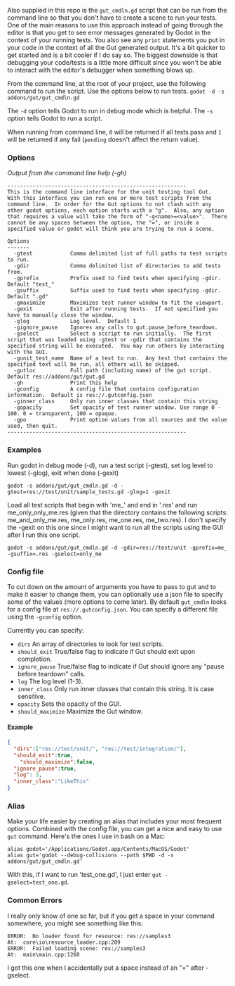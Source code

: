Also supplied in this repo is the `gut_cmdln.gd` script that can be run from the command line so that you don't have to create a scene to run your tests.  One of the main reasons to use this approach instead of going through the editor is that you get to see error messages generated by Godot in the context of your running tests.  You also see any `print` statements you put in  your code in the context of all the Gut generated output.  It's a bit quicker to get started and is a bit cooler if I do say so.  The biggest downside is that debugging your code/tests is a little more difficult since you won't be able to interact with the editor's debugger when something blows up.

From the command line, at the root of your project, use the following command to run the script.  Use the options below to run tests.
	`godot -d -s addons/gut/gut_cmdln.gd`

The `-d` option tells Godot to run in debug mode which is helpful.  The `-s` option tells Godot to run a script.

When running from command line, `0` will be returned if all tests pass and `1` will be returned if any fail (`pending` doesn't affect the return value).

### Options
_Output from the command line help (-gh)_
```
---------------------------------------------------------
This is the command line interface for the unit testing tool Gut.  With this interface you can run one or more test scripts from the command line.  In order for the Gut options to not clash with any other godot options, each option starts with a "g".  Also, any option that requires a value will take the form of "-g<name>=<value>".  There cannot be any spaces between the option, the "=", or inside a specified value or godot will think you are trying to run a scene.

Options
-------
  -gtest            Comma delimited list of full paths to test scripts to run.
  -gdir             Comma delimited list of directories to add tests from.
  -gprefix          Prefix used to find tests when specifying -gdir.  Default "test_"
  -gsuffix          Suffix used to find tests when specifying -gdir.  Default ".gd"
  -gmaximize        Maximizes test runner window to fit the viewport.
  -gexit            Exit after running tests.  If not specified you have to manually close the window.
  -glog             Log level.  Default 1
  -gignore_pause    Ignores any calls to gut.pause_before_teardown.
  -gselect          Select a sccript to run initially.  The first script that was loaded using -gtest or -gdir that contains the specified string will be executed.  You may run others by interacting with the GUI.
  -gunit_test_name  Name of a test to run.  Any test that contains the specified text will be run, all others will be skipped.
  -gutloc           Full path (including name) of the gut script.  Default res://addons/gut/gut.gd
  -gh               Print this help
  -gconfig          A config file that contains configuration information.  Default is res://.gutconfig.json
  -ginner_class     Only run inner classes that contain this string
  -gopacity         Set opacity of test runner window. Use range 0 - 100. 0 = transparent, 100 = opaque.
  -gpo              Print option values from all sources and the value used, then quit.
---------------------------------------------------------
```

### Examples

Run godot in debug mode (-d), run a test script (-gtest), set log level to lowest (-glog), exit when done (-gexit)

`godot -s addons/gut/gut_cmdln.gd -d -gtest=res://test/unit/sample_tests.gd -glog=1 -gexit`

Load all test scripts that begin with 'me_' and end in '.res' and run me_only_only_me.res (given that the directory contains the following scripts:  me_and_only_me.res, me_only.res, me_one.res, me_two.res).  I don't specify the -gexit on this one since I might want to run all the scripts using the GUI after I run this one script.

`godot -s addons/gut/gut_cmdln.gd -d -gdir=res://test/unit -gprefix=me_ -gsuffix=.res -gselect=only_me`

### Config file
To cut down on the amount of arguments you have to pass to gut and to make it easier to change them, you can optionally use a json file to specify some of the values (more options to come later).  By default `gut_cmdln` looks for a config file at `res://.gutconfig.json`.  You can specify a different file using the `-gconfig` option.

Currently you can specify:
* `dirs` An array of directories to look for test scripts.
* `should_exit` True/false flag to indicate if Gut should exit upon completion.
* `ignore_pause` True/false flag to indicate if Gut should ignore any "pause before teardown" calls.
* `log` The log level (1-3).
* `inner_class`  Only run inner classes that contain this string.  It is case sensitive.
* `opacity` Sets the opacity of the GUI.
* `should_maximize` Maximize the Gut window.

#### Example
``` json
{
  "dirs":["res://test/unit/", "res://test/integration/"],
  "should_exit":true,
	"should_maximize":false,
  "ignore_pause":true,
  "log": 3,
  "inner_class":"LikeThis"
}
```
### Alias
Make your life easier by creating an alias that includes your most frequent options.  Combined with the config file, you can get a nice and easy to use `gut` command.  Here's the ones I use in bash on a Mac:

`alias godot='/Applications/Godot.app/Contents/MacOS/Godot'`</br>
`alias gut='godot --debug-collisions --path $PWD -d -s addons/gut/gut_cmdln.gd'`

With this, if I want to run 'test_one.gd', I just enter `gut -gselect=test_one.gd`.

### Common Errors
I really only know of one so far, but if you get a space in your command somewhere, you might see something like this:
```
ERROR:  No loader found for resource: res://samples3
At:  core\io\resource_loader.cpp:209
ERROR:  Failed loading scene: res://samples3
At:  main\main.cpp:1260
```
I got this one when I accidentally put a space instead of an "=" after -gselect.
